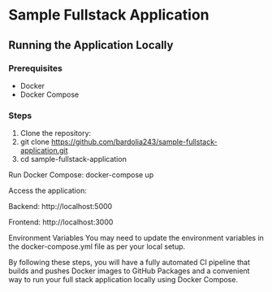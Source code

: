 # Sample Fullstack Application

## Running the Application Locally

### Prerequisites

- Docker
- Docker Compose

### Steps

1. Clone the repository:
2.   git clone https://github.com/bardolia243/sample-fullstack-application.git
3.   cd sample-fullstack-application
 
Run Docker Compose:
          docker-compose up

Access the application:

Backend: http://localhost:5000

Frontend: http://localhost:3000

Environment Variables
You may need to update the environment variables in the docker-compose.yml file as per your local setup.

By following these steps, you will have a fully automated CI pipeline that builds and pushes Docker images to GitHub Packages and a convenient way to run your full stack application locally using Docker Compose.
